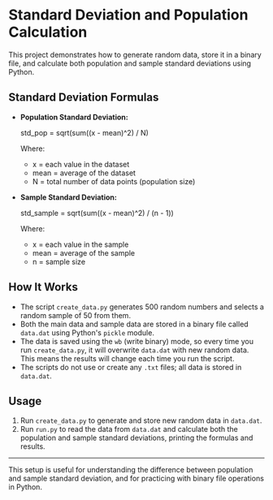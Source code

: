 # Standard Deviation and Population Calculation

This project demonstrates how to generate random data, store it in a binary file, and calculate both population and sample standard deviations using Python.

## Standard Deviation Formulas

- **Population Standard Deviation:**
  
  std_pop = sqrt(sum((x - mean)^2) / N)
  
  Where:
  - x = each value in the dataset
  - mean = average of the dataset
  - N = total number of data points (population size)

- **Sample Standard Deviation:**
  
  std_sample = sqrt(sum((x - mean)^2) / (n - 1))
  
  Where:
  - x = each value in the sample
  - mean = average of the sample
  - n = sample size

## How It Works

- The script `create_data.py` generates 500 random numbers and selects a random sample of 50 from them.
- Both the main data and sample data are stored in a binary file called `data.dat` using Python's `pickle` module.
- The data is saved using the `wb` (write binary) mode, so every time you run `create_data.py`, it will overwrite `data.dat` with new random data. This means the results will change each time you run the script.
- The scripts do not use or create any `.txt` files; all data is stored in `data.dat`.

## Usage

1. Run `create_data.py` to generate and store new random data in `data.dat`.
2. Run `run.py` to read the data from `data.dat` and calculate both the population and sample standard deviations, printing the formulas and results.

---

This setup is useful for understanding the difference between population and sample standard deviation, and for practicing with binary file operations in Python.
